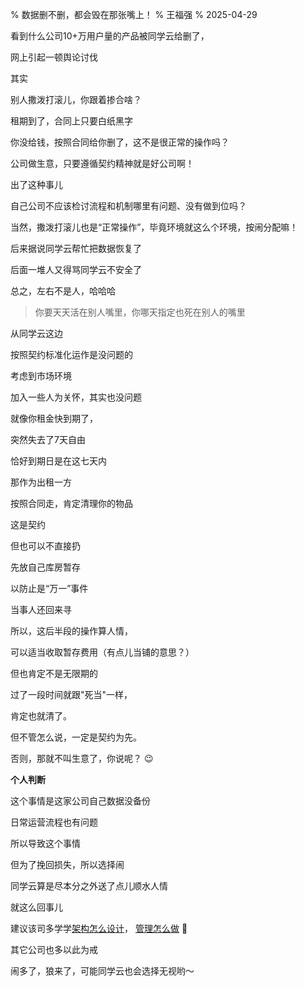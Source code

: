 % 数据删不删，都会毁在那张嘴上！
% 王福强
% 2025-04-29

看到什么公司10+万用户量的产品被同学云给删了，

网上引起一顿舆论讨伐

其实

别人撒泼打滚儿，你跟着掺合啥？

租期到了，合同上只要白纸黑字

你没给钱，按照合同给你删了，这不是很正常的操作吗？

公司做生意，只要遵循契约精神就是好公司啊！

出了这种事儿

自己公司不应该检讨流程和机制哪里有问题、没有做到位吗？

当然，撒泼打滚儿也是“正常操作”，毕竟环境就这么个环境，按闹分配嘛！

后来据说同学云帮忙把数据恢复了

后面一堆人又得骂同学云不安全了

总之，左右不是人，哈哈哈

> 你要天天活在别人嘴里，你哪天指定也死在别人的嘴里

从同学云这边

按照契约标准化运作是没问题的

考虑到市场环境

加入一些人为关怀，其实也没问题

就像你租金快到期了，

突然失去了7天自由

恰好到期日是在这七天内

那作为出租一方

按照合同走，肯定清理你的物品

这是契约

但也可以不直接扔

先放自己库房暂存

以防止是“万一”事件

当事人还回来寻

所以，这后半段的操作算人情，

可以适当收取暂存费用（有点儿当铺的意思？）

但也肯定不是无限期的

过了一段时间就跟"死当"一样，

肯定也就清了。

但不管怎么说，一定是契约为先。

否则，那就不叫生意了，你说呢？ 😉

**个人判断**

这个事情是这家公司自己数据没备份

日常运营流程也有问题

所以导致这个事情

但为了挽回损失，所以选择闹

同学云算是尽本分之外送了点儿顺水人情

就这么回事儿

建议该司多学学[架构怎么设计](https://afoo.me/arch.html)， [管理怎么做](https://afoo.me/mgmt.html) 🤣

其它公司也多以此为戒

闹多了，狼来了，可能同学云也会选择无视哟～